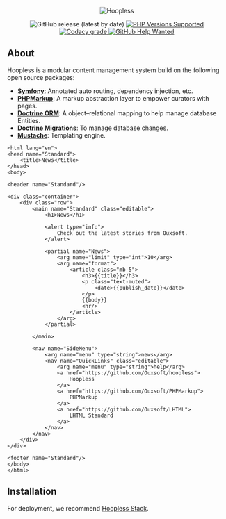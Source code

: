 <p align="center">
    <img src="https://raw.githubusercontent.com/Ouxsoft/Hoopless/master/assets/images/hoopless/logo.png" alt="Hoopless">
</p>

<p align="center">
    <img alt="GitHub release (latest by date)" src="https://img.shields.io/github/v/release/Ouxsoft/hoopless">
    <a href="#tada-php-support" title="PHP Versions Supported">
            <img alt="PHP Versions Supported" src="https://img.shields.io/badge/php-7.3%20to%208.0-777bb3.svg?logo=php&logoColor=white&labelColor=555555">
        </a>      
    <a href="https://app.codacy.com/gh/Ouxsoft/Hoopless?utm_source=github.com&utm_medium=referral&utm_content=Ouxsoft/Hoopless&utm_campaign=Badge_Grade_Dashboard">
        <img alt="Codacy grade" src="https://api.codacy.com/project/badge/Grade/af61c01e07894689b9be009591e6b3b1">
    </a>
    <a href="https://github.com/Ouxsoft/Hoopless/issues">
        <img alt="GitHub Help Wanted" src="https://img.shields.io/github/issues/ouxsoft/hoopless/help%20wanted.svg">
    </a>
</p>

## About

Hoopless is a modular content management system build on the following open source packages:
*  **[Symfony](https://symfony.com/doc/current/)**: Annotated auto routing, dependency injection, etc.
*  **[PHPMarkup](https://github.com/ouxsoft/PHPMarkup)**: A markup abstraction layer to empower curators with pages.
*  **[Doctrine ORM](https://www.doctrine-project.org/projects/doctrine-orm/en/2.9/index.html)**: A object–relational mapping to help manage database Entities.
*  **[Doctrine Migrations](https://www.doctrine-project.org/projects/doctrine-migrations/en/3.0/index.html)**: To manage database changes.
*  **[Mustache](https://github.com/bobthecow/mustache.php/wiki)**: Templating engine. 

```
<html lang="en">
<head name="Standard">
    <title>News</title>
</head>
<body>

<header name="Standard"/>

<div class="container">
    <div class="row">
        <main name="Standard" class="editable">
            <h1>News</h1>

            <alert type="info">
                Check out the latest stories from Ouxsoft.
            </alert>

            <partial name="News">
                <arg name="limit" type="int">10</arg>
                <arg name="format">
                    <article class="mb-5">
                        <h3>{{title}}</h3>
                        <p class="text-muted">
                            <date>{{publish_date}}</date>
                        </p>
                        {{body}}
                        <hr/>
                    </article>
                </arg>
            </partial>

        </main>

        <nav name="SideMenu">
            <arg name="menu" type="string">news</arg>
            <nav name="QuickLinks" class="editable">
                <arg name="menu" type="string">help</arg>
                <a href="https://github.com/Ouxsoft/hoopless">
                    Hoopless
                </a>
                <a href="https://github.com/Ouxsoft/PHPMarkup">
                    PHPMarkup
                </a>
                <a href="https://github.com/Ouxsoft/LHTML">
                    LHTML Standard
                </a>
            </nav>
        </nav>
    </div>
</div>

<footer name="Standard"/>
</body>
</html>

```

## Installation

For deployment, we recommend [Hoopless Stack](https://github.com/Ouxsoft/hoopless-stack).